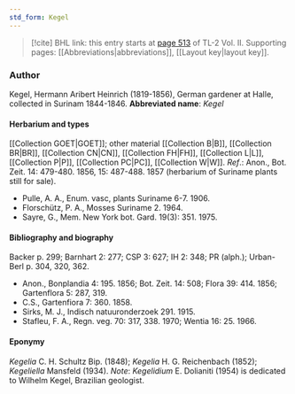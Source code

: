 ```yaml
---
std_form: Kegel
---
```


> [!cite] BHL link: this entry starts at [page 513](https://www.biodiversitylibrary.org/page/33068755) of TL-2 Vol. II.
> Supporting pages: [[Abbreviations|abbreviations]], [[Layout key|layout key]].

### Author

Kegel, Hermann Aribert Heinrich (1819-1856), German gardener at Halle, collected in Surinam 1844-1846. 
**Abbreviated name**: *Kegel*

#### Herbarium and types

[[Collection GOET|GOET]]; other material [[Collection B|B]], [[Collection BR|BR]], [[Collection CN|CN]], [[Collection FH|FH]], [[Collection L|L]], [[Collection P|P]], [[Collection PC|PC]], [[Collection W|W]].
*Ref*.: Anon., Bot. Zeit. 14: 479-480. 1856, 15: 487-488. 1857 (herbarium of Suriname plants still for sale).
- Pulle, A. A., Enum. vasc, plants Suriname 6-7. 1906.
- Florschütz, P. A., Mosses Suriname 2. 1964.
- Sayre, G., Mem. New York bot. Gard. 19(3): 351. 1975.

#### Bibliography and biography

Backer p. 299; Barnhart 2: 277; CSP 3: 627; IH 2: 348; PR (alph.); Urban-Berl p. 304, 320, 362.
- Anon., Bonplandia 4: 195. 1856; Bot. Zeit. 14: 508; Flora 39: 414. 1856; Gartenflora 5: 287, 319.
- C.S., Gartenfiora 7: 360. 1858.
- Sirks, M. J., Indisch natuuronderzoek 291. 1915.
- Stafleu, F. A., Regn. veg. 70: 317, 338. 1970; Wentia 16: 25. 1966.

#### Eponymy

*Kegelia* C. H. Schultz Bip. (1848); *Kegelia* H. G. Reichenbach (1852); *Kegeliella* Mansfeld (1934). *Note*: *Kegelidium* E. Dolianiti (1954) is dedicated to Wilhelm Kegel, Brazilian geologist.

